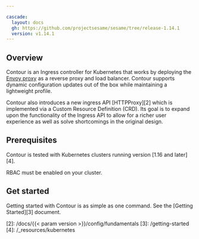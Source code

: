 ```yaml
---

cascade:
  layout: docs
  gh: https://github.com/projectsesame/sesame/tree/release-1.14.1
  version: v1.14.1
---
```


## Overview
Contour is an Ingress controller for Kubernetes that works by deploying the [Envoy proxy][1] as a reverse proxy and load balancer.
Contour supports dynamic configuration updates out of the box while maintaining a lightweight profile.

Contour also introduces a new ingress API [HTTPProxy][2] which is implemented via a Custom Resource Definition (CRD).
Its goal is to expand upon the functionality of the Ingress API to allow for a richer user experience as well as solve shortcomings in the original design.

## Prerequisites
Contour is tested with Kubernetes clusters running version [1.16 and later][4].

RBAC must be enabled on your cluster.

## Get started
Getting started with Contour is as simple as one command.
See the [Getting Started][3] document.

[1]: https://www.envoyproxy.io/
[2]: /docs/{{< param version >}}/config/fundamentals
[3]: /getting-started
[4]: /_resources/kubernetes